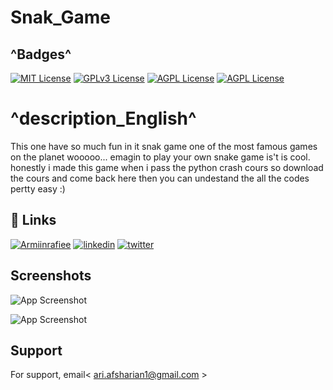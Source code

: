 
# Snak_Game
## ^Badges^

[![MIT License](https://img.shields.io/badge/follow-Me-purpel.svg)](https://choosealicense.com/licenses/mit/)
[![GPLv3 License](https://img.shields.io/badge/contact-Me-red.svg)](https://opensource.org/licenses/)
[![AGPL License](https://img.shields.io/badge/Welcom_to-Ari_crazy_github-blue.svg)](http://www.gnu.org/licenses/agpl-3.0)
[![AGPL License](https://img.shields.io/badge/EVRYTING_I_DO-I_LOVE-violet.svg)](http://www.gnu.org/licenses/agpl-3.0)

# ^description_English^
This one have so much fun in it snak game one of the most famous games on the planet wooooo...
emagin to play your own snake game is't is cool.
honestly i made this game when i pass the python crash cours so download the cours and come back here then you can undestand the all the codes pertty easy :)
## 🔗 Links
[![Armiinrafiee](https://img.shields.io/badge/python_crash_cours-000?style=for-the-badge&logo=ko-fi&logoColor=white)](https://github.com/ari420/B_ari_crash-cours_python/)
[![linkedin](https://img.shields.io/badge/linkedin-0A66C2?style=for-the-badge&logo=linkedin&logoColor=white)](https://www.linkedin.com/in/arian-afsharian-7a3903156/)
[![twitter](https://img.shields.io/badge/twitter-1DA1F2?style=for-the-badge&logo=twitter&logoColor=white)](https://twitter.com/arian_nw?t=gBHdfXRxznJSKjCqBdt8Yg&s=09/)


## Screenshots

![App Screenshot](https://via.placeholder.com/468x300?text=App+Screenshot+Here)

![App Screenshot](https://via.placeholder.com/468x300?text=App+Screenshot+Here)


## Support

For support, email< ari.afsharian1@gmail.com >


